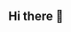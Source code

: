 ## Hi there 👋

<!--
**hugoxeneize/hugoxeneize** is a ✨ _special_ ✨ repository because its `README.md` (this file) appears on your GitHub profile.

## 🎧 Currently listening
[![My scrobbles](https://lastfm-recently-played.vercel.app/api?user=TuUsuarioLastFM)](https://www.last.fm/user/TuUsuarioLastFM)


Here are some ideas to get you started:

- 🔭 I’m currently working on ...
- 🌱 I’m currently learning ...
- 👯 I’m looking to collaborate on ...
- 🤔 I’m looking for help with ...
- 💬 Ask me about ...
- 📫 How to reach me: ...
- 😄 Pronouns: ...
- ⚡ Fun fact: ...
-->
